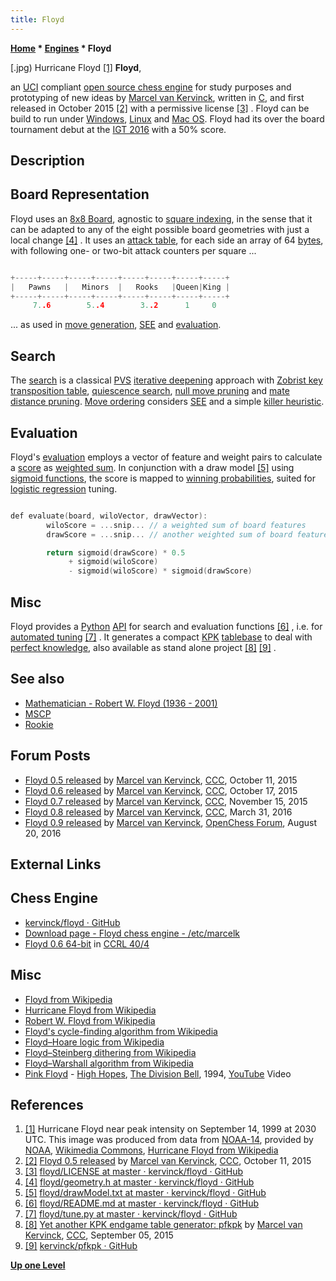 ```yaml
---
title: Floyd
---
```

**[Home](Home "Home") * [Engines](Engines "Engines") * Floyd**

\[.jpg) Hurricane Floyd <a id="cite-note-1" href="#cite-ref-1">[1]</a>
**Floyd**,

an [UCI](UCI "UCI") compliant [open source chess engine](Category:Open_Source "Category:Open Source") for study purposes and prototyping of new ideas by [Marcel van Kervinck](Marcel_van_Kervinck "Marcel van Kervinck"), written in [C](C "C"), and first released in October 2015 <a id="cite-note-2" href="#cite-ref-2">[2]</a> with a permissive license <a id="cite-note-3" href="#cite-ref-3">[3]</a> . Floyd can be build to run under [Windows](Windows "Windows"), [Linux](Linux "Linux") and [Mac OS](Mac_OS "Mac OS"). Floyd had its over the board tournament debut at the [IGT 2016](IGT_2016 "IGT 2016") with a 50% score.

## Description

## Board Representation

Floyd uses an [8x8 Board](8x8_Board "8x8 Board"), agnostic to [square indexing](Square_Mapping_Considerations "Square Mapping Considerations"), in the sense that it can be adapted to any of the eight possible board geometries with just a local change <a id="cite-note-4" href="#cite-ref-4">[4]</a> . It uses an [attack table](Attack_and_Defend_Maps "Attack and Defend Maps"), for each side an array of 64 [bytes](Byte "Byte"), with following one- or two-bit attack counters per square ...

```C++

+-----+-----+-----+-----+-----+-----+-----+-----+
|   Pawns   |   Minors  |   Rooks   |Queen|King |
+-----+-----+-----+-----+-----+-----+-----+-----+
     7..6        5..4        3..2      1     0

```

... as used in [move generation](Move_Generation "Move Generation"), [SEE](Static_Exchange_Evaluation "Static Exchange Evaluation") and [evaluation](Evaluation "Evaluation").

## Search

The [search](Search "Search") is a classical [PVS](Principal_Variation_Search "Principal Variation Search") [iterative deepening](Iterative_Deepening "Iterative Deepening") approach with [Zobrist key](Zobrist_Hashing "Zobrist Hashing") [transposition table](Transposition_Table "Transposition Table"), [quiescence search](Quiescence_Search "Quiescence Search"), [null move pruning](Null_Move_Pruning "Null Move Pruning") and [mate distance pruning](Mate_Distance_Pruning "Mate Distance Pruning"). [Move ordering](Move_Ordering "Move Ordering") considers [SEE](Static_Exchange_Evaluation "Static Exchange Evaluation") and a simple [killer heuristic](Killer_Heuristic "Killer Heuristic").

## Evaluation

Floyd's [evaluation](Evaluation "Evaluation") employs a vector of feature and weight pairs to calculate a [score](Score "Score") as [weighted sum](https://en.wikipedia.org/wiki/Weighted_sum_model). In conjunction with a draw model <a id="cite-note-5" href="#cite-ref-5">[5]</a> using [sigmoid functions](https://en.wikipedia.org/wiki/Sigmoid_function), the score is mapped to [winning probabilities](Pawn_Advantage,_Win_Percentage,_and_Elo "Pawn Advantage, Win Percentage, and Elo"), suited for [logistic regression](Automated_Tuning#LogisticRegression "Automated Tuning") tuning.

```C++

def evaluate(board, wiloVector, drawVector):
        wiloScore = ...snip... // a weighted sum of board features
        drawScore = ...snip... // another weighted sum of board features

        return sigmoid(drawScore) * 0.5
             + sigmoid(wiloScore)
             - sigmoid(wiloScore) * sigmoid(drawScore)

```

## Misc

Floyd provides a [Python](Python "Python") [API](https://en.wikipedia.org/wiki/Application_programming_interface) for search and evaluation functions <a id="cite-note-6" href="#cite-ref-6">[6]</a> , i.e. for [automated tuning](Automated_Tuning "Automated Tuning") <a id="cite-note-7" href="#cite-ref-7">[7]</a> . It generates a compact [KPK](KPK "KPK") [tablebase](Endgame_Tablebases "Endgame Tablebases") to deal with [perfect knowledge](Knowledge#PerfectKnowledge "Knowledge"), also available as stand alone project <a id="cite-note-8" href="#cite-ref-8">[8]</a> <a id="cite-note-9" href="#cite-ref-9">[9]</a> .

## See also

- [Mathematician - Robert W. Floyd (1936 - 2001)](Mathematician#RWFloyd "Mathematician")
- [MSCP](MSCP "MSCP")
- [Rookie](Rookie "Rookie")

## Forum Posts

- [Floyd 0.5 released](http://www.talkchess.com/forum/viewtopic.php?t=57913) by [Marcel van Kervinck](Marcel_van_Kervinck "Marcel van Kervinck"), [CCC](CCC "CCC"), October 11, 2015
- [Floyd 0.6 released](http://www.talkchess.com/forum/viewtopic.php?t=57973) by [Marcel van Kervinck](Marcel_van_Kervinck "Marcel van Kervinck"), [CCC](CCC "CCC"), October 17, 2015
- [Floyd 0.7 released](http://www.talkchess.com/forum/viewtopic.php?t=58259) by [Marcel van Kervinck](Marcel_van_Kervinck "Marcel van Kervinck"), [CCC](CCC "CCC"), November 15, 2015
- [Floyd 0.8 released](http://www.talkchess.com/forum/viewtopic.php?t=59695) by [Marcel van Kervinck](Marcel_van_Kervinck "Marcel van Kervinck"), [CCC](CCC "CCC"), March 31, 2016
- [Floyd 0.9 released](http://www.open-chess.org/viewtopic.php?f=3&t=3005) by [Marcel van Kervinck](Marcel_van_Kervinck "Marcel van Kervinck"), [OpenChess Forum](Computer_Chess_Forums "Computer Chess Forums"), August 20, 2016

## External Links

## Chess Engine

- [kervinck/floyd · GitHub](https://github.com/kervinck/floyd)
- [Download page - Floyd chess engine - /etc/marcelk](https://marcelk.net/floyd/)
- [Floyd 0.6 64-bit](http://www.computerchess.org.uk/ccrl/404/cgi/engine_details.cgi?print=Details&each_game=1&eng=Floyd%200.7%2064-bit#Floyd_0_7_64-bit) in [CCRL 40/4](CCRL "CCRL")

## Misc

- [Floyd from Wikipedia](https://en.wikipedia.org/wiki/Floyd)
- [Hurricane Floyd from Wikipedia](https://en.wikipedia.org/wiki/Hurricane_Floyd)
- [Robert W. Floyd from Wikipedia](https://en.wikipedia.org/wiki/Robert_W._Floyd)
- [Floyd's cycle-finding algorithm from Wikipedia](https://en.wikipedia.org/wiki/Cycle_detection#Tortoise_and_hare)
- [Floyd–Hoare logic from Wikipedia](https://en.wikipedia.org/wiki/Hoare_logic)
- [Floyd–Steinberg dithering from Wikipedia](https://en.wikipedia.org/wiki/Floyd%E2%80%93Steinberg_dithering)
- [Floyd–Warshall algorithm from Wikipedia](https://en.wikipedia.org/wiki/Floyd%E2%80%93Warshall_algorithm)
- [Pink Floyd](Category:Pink_Floyd "Category:Pink Floyd") - [High Hopes](https://en.wikipedia.org/wiki/High_Hopes_%28Pink_Floyd_song%29), [The Division Bell](https://en.wikipedia.org/wiki/The_Division_Bell), 1994, [YouTube](https://en.wikipedia.org/wiki/YouTube) Video

## References

1. <a id="cite-ref-1" href="#cite-note-1">[1]</a> Hurricane Floyd near peak intensity on September 14, 1999 at 2030 UTC. This image was produced from data from [NOAA-14](https://en.wikipedia.org/wiki/Television_Infrared_Observation_Satellite#Advanced_TIROS-N), provided by [NOAA](https://en.wikipedia.org/wiki/National_Oceanic_and_Atmospheric_Administration), [Wikimedia Commons](https://en.wikipedia.org/wiki/Wikimedia_Commons), [Hurricane Floyd from Wikipedia](https://en.wikipedia.org/wiki/Hurricane_Floyd)
1. <a id="cite-ref-2" href="#cite-note-2">[2]</a> [Floyd 0.5 released](http://www.talkchess.com/forum/viewtopic.php?t=57913) by [Marcel van Kervinck](Marcel_van_Kervinck "Marcel van Kervinck"), [CCC](CCC "CCC"), October 11, 2015
1. <a id="cite-ref-3" href="#cite-note-3">[3]</a> [floyd/LICENSE at master · kervinck/floyd · GitHub](https://github.com/kervinck/floyd/blob/master/LICENSE)
1. <a id="cite-ref-4" href="#cite-note-4">[4]</a> [floyd/geometry.h at master · kervinck/floyd · GitHub](https://github.com/kervinck/floyd/blob/master/Source/geometry.h)
1. <a id="cite-ref-5" href="#cite-note-5">[5]</a> [floyd/drawModel.txt at master · kervinck/floyd · GitHub](https://github.com/kervinck/floyd/blob/master/Docs/drawModel.txt)
1. <a id="cite-ref-6" href="#cite-note-6">[6]</a> [floyd/README.md at master · kervinck/floyd · GitHub](https://github.com/kervinck/floyd/blob/master/README.md)
1. <a id="cite-ref-7" href="#cite-note-7">[7]</a> [floyd/tune.py at master · kervinck/floyd · GitHub](https://github.com/kervinck/floyd/blob/master/Tools/tune.py)
1. <a id="cite-ref-8" href="#cite-note-8">[8]</a> [Yet another KPK endgame table generator: pfkpk](http://www.talkchess.com/forum/viewtopic.php?t=57517) by [Marcel van Kervinck](Marcel_van_Kervinck "Marcel van Kervinck"), [CCC](CCC "CCC"), September 05, 2015
1. <a id="cite-ref-9" href="#cite-note-9">[9]</a> [kervinck/pfkpk · GitHub](https://github.com/kervinck/pfkpk)

**[Up one Level](Engines "Engines")**

